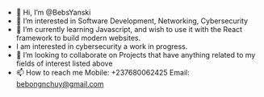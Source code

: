 - 👋 Hi, I’m @BebsYanski
- 👀 I’m interested in Software Development, Networking, Cybersecurity
- 🌱 I’m currently learning Javascript, and wish to use it with the React framework to build modern websites.
- I am interested in cybersecurity a work in progress.
- 💞️ I’m looking to collaborate on Projects that have anything related to my fields of interest listed above
- 📫 How to reach me Mobile: +237680062425  Email: bebongnchuy@gmail.com

<!---
BebsYanski/BebsYanski is a ✨ special ✨ repository because its `README.md` (this file) appears on your GitHub profile.
You can click the Preview link to take a look at your changes.
--->

